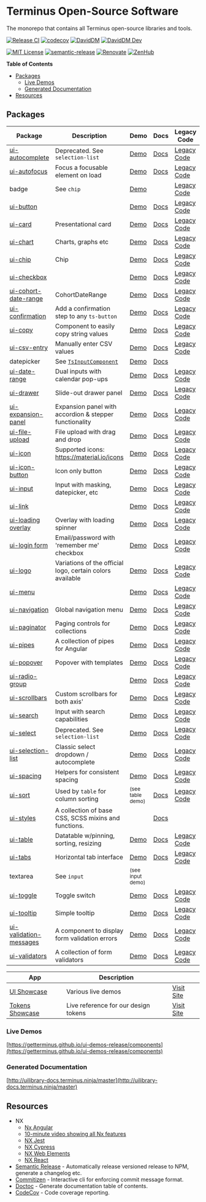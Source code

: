 # Terminus Open-Source Software

The monorepo that contains all Terminus open-source libraries and tools.

[![Release CI][github-badge-release]][github-ci-link] [![codecov][codecov-badge]][codecov-project]
[![DavidDM][david-badge]][david-link] [![DavidDM Dev][david-dev-badge]][david-link]

[![MIT License][license-badge]][license-url] [![semantic-release][semantic-release-badge]][semantic-release]
[![Renovate][renovate-badge]][renovate-link] [![ZenHub][zenhub-image]][zenhub-url]

<!-- START doctoc generated TOC please keep comment here to allow auto update -->
<!-- DON'T EDIT THIS SECTION, INSTEAD RE-RUN doctoc TO UPDATE -->
**Table of Contents**

- [Packages](#packages)
  - [Live Demos](#live-demos)
  - [Generated Documentation](#generated-documentation)
- [Resources](#resources)

<!-- END doctoc generated TOC please keep comment here to allow auto update -->

## Packages

|                      Package                      |                        Description                        |               Demo               |               Docs               |                  Legacy Code                  |                 Coverage                 |                            Version                            |
|---------------------------------------------------|-----------------------------------------------------------|----------------------------------|----------------------------------|-----------------------------------------------|------------------------------------------|---------------------------------------------------------------|
| [ui-autocomplete][src-autocomplete]               | Deprecated. See `selection-list`                          | [Demo][demo-autocomplete]        | [Docs][docs-autocomplete]        | [Legacy Code][legacy-src-autocomplete]        | ![codecov][cov-badge-autocomplete]       | ![Autocomplete latest][badge-latest-autocomplete]             |
| [ui-autofocus][src-autofocus]                     | Focus a focusable element on load                         | [Demo][demo-autofocus]           | [Docs][docs-autofocus]           | [Legacy Code][legacy-src-autofocus]           | ![codecov][cov-badge-autofocus]          | ![autofocus latest][badge-latest-autofocus]                   |
| badge                                             | See `chip`                                                | [Demo][demo-chip]                |                                  | [Legacy Code][legacy-src-chip]                |                                          |                                                               |
| [ui-button][src-button]                           |                                                           | [Demo][demo-button]              | [Docs][docs-button]              | [Legacy Code][legacy-src-button]              | ![codecov][cov-badge-button]             | ![button latest][badge-latest-button]                         |
| [ui-card][src-card]                               | Presentational card                                       | [Demo][demo-card]                | [Docs][docs-card]                | [Legacy Code][legacy-src-card]                | ![codecov][cov-badge-card]               | ![card latest][badge-latest-card]                             |
| [ui-chart][src-chart]                             | Charts, graphs etc                                        | [Demo][demo-chart]               | [Docs][docs-chart]               | [Legacy Code][legacy-src-chart]               | ![codecov][cov-badge-chart]              | ![chart latest][badge-latest-chart]                           |
| [ui-chip][src-chip]                               | Chip                                                      | [Demo][demo-chip]                | [Docs][docs-chip]                | [Legacy Code][legacy-src-chip]                | ![codecov][cov-badge-chip]               | ![chip latest][badge-latest-chip]                             |
| [ui-checkbox][src-checkbox]                       |                                                           | [Demo][demo-checkbox]            | [Docs][docs-checkbox]            | [Legacy Code][legacy-src-checkbox]            | ![codecov][cov-badge-checkbox]           | ![checkbox latest][badge-latest-checkbox]                     |
| [ui-cohort-date-range][src-cohort-date-range]     | CohortDateRange                                           | [Demo][demo-cohort-date-range]   | [Docs][docs-cohort-date-range]   | [Legacy Code][legacy-src-cohort-date-range]   | ![codecov][cov-badge-cohortDateRange]    | ![cohortDateRange latest][badge-latest-cohortDateRange]       |
| [ui-confirmation][src-confirmation]               | Add a confirmation step to any `ts-button`                | [Demo][demo-confirmation]        | [Docs][docs-confirmation]        | [Legacy Code][legacy-src-confirmation]        | ![codecov][cov-badge-confirmation]       | ![confirmation latest][badge-latest-confirmation]             |
| [ui-copy][src-copy]                               | Component to easily copy string values                    | [Demo][demo-copy]                | [Docs][docs-copy]                | [Legacy Code][legacy-src-copy]                | ![codecov][cov-badge-copy]               | ![copy latest][badge-latest-copy]                             |
| [ui-csv-entry][src-csv-entry]                     | Manually enter CSV values                                 | [Demo][demo-csv-entry]           | [Docs][docs-csv-entry]           | [Legacy Code][legacy-src-csv-entry]           | ![codecov][cov-badge-csvEntry]           | ![csvEntry latest][badge-latest-csvEntry]                     |
| datepicker                                        | See [`TsInputComponent`][src-input]                       | [Demo][demo-input]               | [Docs][docs-input]               |                                               |                                          |                                                               |
| [ui-date-range][src-date-range]                   | Dual inputs with calendar pop-ups                         | [Demo][demo-date-range]          | [Docs][docs-date-range]          | [Legacy Code][legacy-src-date-range]          | ![codecov][cov-badge-dateRange]          | ![dateRange latest][badge-latest-dateRange]                   |
| [ui-drawer][src-drawer]                           | Slide-out drawer panel                                    | [Demo][demo-drawer]              | [Docs][docs-drawer]              | [Legacy Code][legacy-src-drawer]              | ![codecov][cov-badge-drawer]             | ![drawer latest][badge-latest-drawer]                         |
| [ui-expansion-panel][src-expansion-panel]         | Expansion panel with accordion & stepper functionality    | [Demo][demo-expansion-panel]     | [Docs][docs-expansion-panel]     | [Legacy Code][legacy-src-expansion-panel]     | ![codecov][cov-badge-expansionPanel]     | ![expansionPanel latest][badge-latest-expansionPanel]         |
| [ui-file-upload][src-file-upload]                 | File upload with drag and drop                            | [Demo][demo-file-upload]         | [Docs][docs-file-upload]         | [Legacy Code][legacy-src-file-upload]         | ![codecov][cov-badge-fileUpload]         | ![fileUpload latest][badge-latest-fileUpload]                 |
| [ui-icon][src-icon]                               | Supported icons: https://material.io/icons                | [Demo][demo-icon]                | [Docs][docs-icon]                | [Legacy Code][legacy-src-icon]                | ![codecov][cov-badge-icon]               | ![icon latest][badge-latest-icon]                             |
| [ui-icon-button][src-icon-button]                 | Icon only button                                          | [Demo][demo-icon-button]         | [Docs][docs-icon-button]         | [Legacy Code][legacy-src-icon-button]         | ![codecov][cov-badge-iconButton]         | ![iconButton latest][badge-latest-iconButton]                 |
| [ui-input][src-input]                             | Input with masking, datepicker, etc                       | [Demo][demo-input]               | [Docs][docs-input]               | [Legacy Code][legacy-src-input]               | ![codecov][cov-badge-input]              | ![input latest][badge-latest-input]                           |
| [ui-link][src-link]                               |                                                           | [Demo][demo-link]                | [Docs][docs-link]                | [Legacy Code][legacy-src-link]                | ![codecov][cov-badge-link]               | ![link latest][badge-latest-link]                             |
| [ui-loading overlay][src-loading-overlay]         | Overlay with loading spinner                              | [Demo][demo-loading-overlay]     | [Docs][docs-loading-overlay]     | [Legacy Code][legacy-src-loading-overlay]     | ![codecov][cov-badge-loadingOverlay]     | ![loadingOverlay latest][badge-latest-loadingOverlay]         |
| [ui-login form][src-login-form]                   | Email/password with 'remember me' checkbox                | [Demo][demo-log-in-form]         | [Docs][docs-login-form]          | [Legacy Code][legacy-src-login-form]          | ![codecov][cov-badge-loginForm]          | ![loginForm latest][badge-latest-loginForm]                   |
| [ui-logo][src-logo]                               | Variations of the official logo, certain colors available | [Demo][demo-logo]                | [Docs][docs-logo]                | [Legacy Code][legacy-src-logo]                | ![codecov][cov-badge-logo]               | ![logo latest][badge-latest-logo]                             |
| [ui-menu][src-menu]                               |                                                           | [Demo][demo-menu]                | [Docs][docs-menu]                | [Legacy Code][legacy-src-menu]                | ![codecov][cov-badge-menu]               | ![menu latest][badge-latest-menu]                             |
| [ui-navigation][src-navigation]                   | Global navigation menu                                    | [Demo][demo-navigation]          | [Docs][docs-navigation]          | [Legacy Code][legacy-src-navigation]          | ![codecov][cov-badge-navigation]         | ![navigation latest][badge-latest-navigation]                 |
| [ui-paginator][src-paginator]                     | Paging controls for collections                           | [Demo][demo-paginator]           | [Docs][docs-paginator]           | [Legacy Code][legacy-src-paginator]           | ![codecov][cov-badge-paginator]          | ![paginator latest][badge-latest-paginator]                   |
| [ui-pipes][src-pipes]                             | A collection of pipes for Angular                         | [Demo][demo-pipes]               | [Docs][docs-pipes]               | [Legacy Code][legacy-src-pipes]               | ![codecov][cov-badge-pipes]              | ![pipes latest][badge-latest-pipes]                           |
| [ui-popover][src-popover]                         | Popover with templates                                    | [Demo][demo-popover]             | [Docs][docs-popover]             | [Legacy Code][legacy-src-popover]             | ![codecov][cov-badge-popover]            | ![popover latest][badge-latest-popover]                       |
| [ui-radio-group][src-radio-group]                 |                                                           | [Demo][demo-radio-group]         | [Docs][docs-radio-group]         | [Legacy Code][legacy-src-radio-group]         | ![codecov][cov-badge-radioGroup]         | ![radioGroup latest][badge-latest-radioGroup]                 |
| [ui-scrollbars][src-scrollbars]                   | Custom scrollbars for both axis'                          | [Demo][demo-scrollbars]          | [Docs][docs-scrollbars]          | [Legacy Code][legacy-src-scrollbars]          | ![codecov][cov-badge-scrollbars]         | ![scrollbars latest][badge-latest-scrollbars]                 |
| [ui-search][src-search]                           | Input with search capabilities                            | [Demo][demo-search]              | [Docs][docs-search]              | [Legacy Code][legacy-src-search]              | ![codecov][cov-badge-search]             | ![search latest][badge-latest-search]                         |
| [ui-select][src-select]                           | Deprecated. See `selection-list`                          | [Demo][demo-select]              | [Docs][docs-select]              | [Legacy Code][legacy-src-select]              | ![codecov][cov-badge-select]             | ![select latest][badge-latest-select]                         |
| [ui-selection-list][src-selection-list]           | Classic select dropdown / autocomplete                    | [Demo][demo-selection-list]      | [Docs][docs-selection-list]      | [Legacy Code][legacy-src-selection-list]      | ![codecov][cov-badge-selectionList]      | ![selectionList latest][badge-latest-selectionList]           |
| [ui-spacing][src-spacing]                         | Helpers for consistent spacing                            | [Demo][demo-spacing]             | [Docs][docs-spacing]             | [Legacy Code][legacy-src-spacing]             | ![codecov][cov-badge-spacing]            | ![spacing latest][badge-latest-spacing]                       |
| [ui-sort][src-sort]                               | Used by `table` for column sorting                        | <small>(see table demo)</small>  | [Docs][docs-sort]                | [Legacy Code][legacy-src-sort]                | ![codecov][cov-badge-sort]               | ![sort latest][badge-latest-sort]                             |
| [ui-styles][src-styles]                           | A collection of base CSS, SCSS mixins and functions.      |                                  | [Docs][docs-styles]              |                                               |                                          | ![styles latest][badge-latest-styles]                         |
| [ui-table][src-table]                             | Datatable w/pinning, sorting, resizing                    | [Demo][demo-table]               | [Docs][docs-table]               | [Legacy Code][legacy-src-table]               | ![codecov][cov-badge-table]              | ![table latest][badge-latest-table]                           |
| [ui-tabs][src-tabs]                               | Horizontal tab interface                                  | [Demo][demo-tabs]                | [Docs][docs-tabs]                | [Legacy Code][legacy-src-tabs]                | ![codecov][cov-badge-tabs]               | ![tabs latest][badge-latest-tabs]                             |
| textarea                                          | See `input`                                               | <small>(see input demo)</small>  |                                  |                                               |                                          |                                                               |
| [ui-toggle][src-toggle]                           | Toggle switch                                             | [Demo][demo-toggle]              | [Docs][docs-toggle]              | [Legacy Code][legacy-src-toggle]              | ![codecov][cov-badge-toggle]             | ![toggle latest][badge-latest-toggle]                         |
| [ui-tooltip][src-tooltip]                         | Simple tooltip                                            | [Demo][demo-tooltip]             | [Docs][docs-tooltip]             | [Legacy Code][legacy-src-tooltip]             | ![codecov][cov-badge-tooltip]            | ![tooltip latest][badge-latest-tooltip]                       |
| [ui-validation-messages][src-validation-messages] | A component to display form validation errors             | [Demo][demo-validation-messages] | [Docs][docs-validation-messages] | [Legacy Code][legacy-src-validation-messages] | ![codecov][cov-badge-validationMessages] | ![validationMessages latest][badge-latest-validationMessages] |
| [ui-validators][src-validators]                   | A collection of form validators                           | [Demo][demo-validators]          | [Docs][docs-validators]          | [Legacy Code][legacy-src-validators]          | ![codecov][cov-badge-validators]         | ![validators latest][badge-latest-validators]                 |

|                  App                   |             Description              |                                   |
|----------------------------------------|--------------------------------------|-----------------------------------|
| [UI Showcase][src-showcase-ui]         | Various live demos                   | [Visit Site][url-showcase-ui]     |
| [Tokens Showcase][src-showcase-tokens] | Live reference for our design tokens | [Visit Site][url-showcase-tokens] |

### Live Demos

[https://getterminus.github.io/ui-demos-release/components](https://getterminus.github.io/ui-demos-release/components)

### Generated Documentation

[http://uilibrary-docs.terminus.ninja/master](http://uilibrary-docs.terminus.ninja/master)

## Resources

- NX
    - [Nx Angular][nx-angular]
    - [10-minute video showing all Nx features][nx-video]
    - [NX Jest][nx-jest]
    - [NX Cypress][nx-cypress]
    - [NX Web Elements][nx-web-elements]
    - [NX React][nx-react]
- [Semantic Release][semantic-release] - Automatically release versioned release to NPM, generate a changelog etc.
- [Commitizen][commitizen] - Interactive cli for enforcing commit message format.
- [Doctoc][doctoc] - Generate documentation table of contents.
- [CodeCov][codecov] - Code coverage reporting.


<!-- Links -->
[codecov]:                https://codecov.io
[commitizen]:             https://github.com/commitizen
[doctoc]:                 https://github.com/thlorenz/doctoc
[semantic-release]:       https://github.com/semantic-release/semantic-release
[semantic-release-badge]: https://img.shields.io/badge/%20%20%F0%9F%93%A6%F0%9F%9A%80-semantic--release-e10079.svg
[nx-angular]:             https://nx.dev/angular
[nx-video]:               https://nx.dev/angular/getting-started/what-is-nx
[nx-jest]:                https://nx.dev/angular/plugins/jest/overview
[nx-cypress]:             https://nx.dev/angular/plugins/cypress/overview
[nx-web-elements]:        https://nx.dev/angular/plugins/web/overview
[nx-react]:               https://nx.dev/angular/plugins/react/overview
[codecov-project]:        https://codecov.io/gh/GetTerminus/terminus-oss
[codecov-badge]:          https://codecov.io/gh/GetTerminus/terminus-oss/branch/master/graph/badge.svg
[renovate-badge]:         https://img.shields.io/badge/renovate-enabled-brightgreen.svg
[renovate-link]:          https://renovatebot.com
[david-dev-badge]:        https://david-dm.org/GetTerminus/terminus-oss/dev-status.svg
[david-badge]:            https://david-dm.org/GetTerminus/terminus-oss.svg
[david-link]:             https://david-dm.org/GetTerminus/terminus-oss?view=list
[license-url]:            https://github.com/GetTerminus/terminus-ui/blob/release/LICENSE
[license-badge]:          http://img.shields.io/badge/license-MIT-blue.svg
[zenhub-image]:           https://dxssrr2j0sq4w.cloudfront.net/3.2.0/img/external/zenhub-badge.png
[zenhub-url]:             https://github.com/GetTerminus/terminus-oss#zenhub
[github-badge-release]:   https://github.com/GetTerminus/terminus-oss/workflows/Release%20CI/badge.svg
[github-ci-link]:         https://github.com/GetTerminus/terminus-oss/actions?query=workflow%3A%22Release+CI%22
[url-showcase-ui]:        https://getterminus.github.io/ui-demos-release/components
[url-showcase-tokens]:    https://getterminus.github.io/design-tokens/color

<!-- Source Directories -->
[src-autocomplete]:        https://github.com/GetTerminus/terminus-oss/blob/master/libs/ui/autocomplete/
[src-autofocus]:           https://github.com/GetTerminus/terminus-oss/blob/master/libs/ui/autofocus/
[src-button]:              https://github.com/GetTerminus/terminus-oss/blob/master/libs/ui/button/
[src-card]:                https://github.com/GetTerminus/terminus-oss/blob/master/libs/ui/card/
[src-chart]:               https://github.com/GetTerminus/terminus-oss/blob/master/libs/ui/chart/
[src-checkbox]:            https://github.com/GetTerminus/terminus-oss/blob/master/libs/ui/checkbox/
[src-chip]:                https://github.com/GetTerminus/terminus-oss/blob/master/libs/ui/chip/
[src-cohort-date-range]:   https://github.com/GetTerminus/terminus-oss/blob/master/libs/ui/cohort-date-range/
[src-confirmation]:        https://github.com/GetTerminus/terminus-oss/blob/master/libs/ui/confirmation/
[src-copy]:                https://github.com/GetTerminus/terminus-oss/blob/master/libs/ui/copy/
[src-csv-entry]:           https://github.com/GetTerminus/terminus-oss/blob/master/libs/ui/csv-entry/
[src-date-range]:          https://github.com/GetTerminus/terminus-oss/blob/master/libs/ui/date-range/
[src-drawer]:              https://github.com/GetTerminus/terminus-oss/blob/master/libs/ui/drawer/
[src-expansion-panel]:     https://github.com/GetTerminus/terminus-oss/blob/master/libs/ui/expansion-panel/
[src-file-upload]:         https://github.com/GetTerminus/terminus-oss/blob/master/libs/ui/file-upload/
[src-icon-button]:         https://github.com/GetTerminus/terminus-oss/blob/master/libs/ui/icon-button/
[src-icon]:                https://github.com/GetTerminus/terminus-oss/blob/master/libs/ui/icon/
[src-input]:               https://github.com/GetTerminus/terminus-oss/blob/master/libs/ui/input/
[src-link]:                https://github.com/GetTerminus/terminus-oss/blob/master/libs/ui/link/
[src-loading-overlay]:     https://github.com/GetTerminus/terminus-oss/blob/master/libs/ui/loading-overlay/
[src-login-form]:          https://github.com/GetTerminus/terminus-oss/blob/master/libs/ui/login-form/
[src-logo]:                https://github.com/GetTerminus/terminus-oss/blob/master/libs/ui/logo/
[src-menu]:                https://github.com/GetTerminus/terminus-oss/blob/master/libs/ui/menu/
[src-navigation]:          https://github.com/GetTerminus/terminus-oss/blob/master/libs/ui/navigation/
[src-paginator]:           https://github.com/GetTerminus/terminus-oss/blob/master/libs/ui/paginator/
[src-pipes]:               https://github.com/GetTerminus/terminus-oss/blob/master/libs/ui/pipes/
[src-popover]:             https://github.com/Getterminus/terminus-oss/blob/master/libs/ui/popover/
[src-radio-group]:         https://github.com/GetTerminus/terminus-oss/blob/master/libs/ui/radio-group/
[src-scrollbars]:          https://github.com/GetTerminus/terminus-oss/blob/master/libs/ui/scrollbars/
[src-search]:              https://github.com/GetTerminus/terminus-oss/blob/master/libs/ui/search/
[src-select]:              https://github.com/GetTerminus/terminus-oss/blob/master/libs/ui/select/
[src-selection-list]:      https://github.com/GetTerminus/terminus-oss/blob/master/libs/ui/selection-list/
[src-sort]:                https://github.com/GetTerminus/terminus-oss/blob/master/libs/ui/sort/
[src-spacing]:             https://github.com/GetTerminus/terminus-oss/blob/master/libs/ui/spacing/
[src-styles]:              https://github.com/GetTerminus/terminus-oss/blob/master/libs/ui/styles/
[src-table]:               https://github.com/GetTerminus/terminus-oss/blob/master/libs/ui/table/
[src-tabs]:                https://github.com/GetTerminus/terminus-oss/blob/master/libs/ui/tabs/
[src-toggle]:              https://github.com/GetTerminus/terminus-oss/blob/master/libs/ui/toggle/
[src-tooltip]:             https://github.com/GetTerminus/terminus-oss/blob/master/libs/ui/tooltip/
[src-validation-messages]: https://github.com/GetTerminus/terminus-oss/blob/master/libs/ui/validation-messages/
[src-validators]:          https://github.com/GetTerminus/terminus-oss/blob/master/libs/ui/validators/
[src-showcase-ui]:         https://github.com/GetTerminus/terminus-oss/blob/master/apps/showcase-ui/
[src-showcase-tokens]:     https://github.com/GetTerminus/terminus-oss/blob/master/apps/showcase-tokens/

<!-- Legacy source code -->
[legacy-src-autocomplete]:        https://github.com/GetTerminus/terminus-ui/blob/release/projects/library/autocomplete/
[legacy-src-autofocus]:           https://github.com/GetTerminus/terminus-ui/blob/release/projects/library/autofocus/
[legacy-src-button]:              https://github.com/GetTerminus/terminus-ui/blob/release/projects/library/button/
[legacy-src-card]:                https://github.com/GetTerminus/terminus-ui/blob/release/projects/library/card/
[legacy-src-chart]:               https://github.com/GetTerminus/terminus-ui/blob/release/projects/library/chart/
[legacy-src-checkbox]:            https://github.com/GetTerminus/terminus-ui/blob/release/projects/library/checkbox/
[legacy-src-chip]:                https://github.com/GetTerminus/terminus-ui/blob/release/projects/library/chip/
[legacy-src-cohort-date-range]:   https://github.com/GetTerminus/terminus-ui/blob/release/projects/library/cohort-date-range/
[legacy-src-confirmation]:        https://github.com/GetTerminus/terminus-ui/blob/release/projects/library/confirmation/
[legacy-src-copy]:                https://github.com/GetTerminus/terminus-ui/blob/release/projects/library/copy/
[legacy-src-csv-entry]:           https://github.com/GetTerminus/terminus-ui/blob/release/projects/library/csv-entry/
[legacy-src-date-range]:          https://github.com/GetTerminus/terminus-ui/blob/release/projects/library/date-range/
[legacy-src-drawer]:              https://github.com/GetTerminus/terminus-ui/blob/release/projects/library/drawer/
[legacy-src-expansion-panel]:     https://github.com/GetTerminus/terminus-ui/blob/release/projects/library/expansion-panel/
[legacy-src-file-upload]:         https://github.com/GetTerminus/terminus-ui/blob/release/projects/library/file-upload/
[legacy-src-icon-button]:         https://github.com/GetTerminus/terminus-ui/blob/release/projects/library/icon-button/
[legacy-src-icon]:                https://github.com/GetTerminus/terminus-ui/blob/release/projects/library/icon/
[legacy-src-input]:               https://github.com/GetTerminus/terminus-ui/blob/release/projects/library/input/
[legacy-src-link]:                https://github.com/GetTerminus/terminus-ui/blob/release/projects/library/link/
[legacy-src-loading-overlay]:     https://github.com/GetTerminus/terminus-ui/blob/release/projects/library/loading-overlay/
[legacy-src-login-form]:          https://github.com/GetTerminus/terminus-ui/blob/release/projects/library/login-form/
[legacy-src-logo]:                https://github.com/GetTerminus/terminus-ui/blob/release/projects/library/logo/
[legacy-src-menu]:                https://github.com/GetTerminus/terminus-ui/blob/release/projects/library/menu/
[legacy-src-navigation]:          https://github.com/GetTerminus/terminus-ui/blob/release/projects/library/navigation/
[legacy-src-paginator]:           https://github.com/GetTerminus/terminus-ui/blob/release/projects/library/paginator/
[legacy-src-pipes]:               https://github.com/GetTerminus/terminus-ui/blob/release/projects/library/pipes/
[legacy-src-popover]:             https://github.com/Getterminus/terminus-ui/blob/release/projects/library/popover/
[legacy-src-radio-group]:         https://github.com/GetTerminus/terminus-ui/blob/release/projects/library/radio-group/
[legacy-src-scrollbars]:          https://github.com/GetTerminus/terminus-ui/blob/release/projects/library/scrollbars/
[legacy-src-search]:              https://github.com/GetTerminus/terminus-ui/blob/release/projects/library/search/
[legacy-src-select]:              https://github.com/GetTerminus/terminus-ui/blob/release/projects/library/select/
[legacy-src-selection-list]:      https://github.com/GetTerminus/terminus-ui/blob/release/projects/library/selection-list/
[legacy-src-sort]:                https://github.com/GetTerminus/terminus-ui/blob/release/projects/library/sort/
[legacy-src-spacing]:             https://github.com/GetTerminus/terminus-ui/blob/release/projects/library/spacing/
[legacy-src-table]:               https://github.com/GetTerminus/terminus-ui/blob/release/projects/library/table/
[legacy-src-tabs]:                https://github.com/GetTerminus/terminus-ui/blob/release/projects/library/tabs/
[legacy-src-toggle]:              https://github.com/GetTerminus/terminus-ui/blob/release/projects/library/toggle/
[legacy-src-tooltip]:             https://github.com/GetTerminus/terminus-ui/blob/release/projects/library/tooltip/
[legacy-src-validation-messages]: https://github.com/GetTerminus/terminus-ui/blob/release/projects/library/validation-messages/
[legacy-src-validators]:          https://github.com/GetTerminus/terminus-ui/blob/release/projects/library/validators/

<!-- TODO: Verify links are still correct after the move -->
<!-- Demos -->
[demo-autocomplete]:        https://getterminus.github.io/ui-demos-release/components/autocomplete
[demo-autofocus]:           https://getterminus.github.io/ui-demos-release/components/autofocus
[demo-button]:              https://getterminus.github.io/ui-demos-release/components/button
[demo-card]:                https://getterminus.github.io/ui-demos-release/components/card
[demo-chart]:               https://getterminus.github.io/ui-demos-release/components/chart
[demo-chip]:                https://getterminus.github.io/ui-demos-release/components/chip
[demo-checkbox]:            https://getterminus.github.io/ui-demos-release/components/checkbox
[demo-cohort-date-range]:   https://getterminus.github.io/ui-demos-release/components/cohort-date-range
[demo-confirmation]:        https://getterminus.github.io/ui-demos-release/components/confirmation
[demo-copy]:                https://getterminus.github.io/ui-demos-release/components/copy
[demo-csv-entry]:           https://getterminus.github.io/ui-demos-release/components/csv-entry
[demo-date-range]:          https://getterminus.github.io/ui-demos-release/components/date-range
[demo-drawer]:              https://getterminus.github.io/ui-demos-release/components/drawer
[demo-expansion-panel]:     https://getterminus.github.io/ui-demos-release/components/expansion-panel
[demo-file-upload]:         https://getterminus.github.io/ui-demos-release/components/file-upload
[demo-icon-button]:         https://getterminus.github.io/ui-demos-release/components/icon-button
[demo-icon]:                https://getterminus.github.io/ui-demos-release/components/icon
[demo-input]:               https://getterminus.github.io/ui-demos-release/components/input
[demo-link]:                https://getterminus.github.io/ui-demos-release/components/link
[demo-loading-overlay]:     https://getterminus.github.io/ui-demos-release/components/loading-overlay
[demo-log-in-form]:         https://getterminus.github.io/ui-demos-release/components/log-in-form
[demo-logo]:                https://getterminus.github.io/ui-demos-release/components/logo
[demo-menu]:                https://getterminus.github.io/ui-demos-release/components/menu
[demo-navigation]:          https://getterminus.github.io/ui-demos-release/components/navigation
[demo-paginator]:           https://getterminus.github.io/ui-demos-release/components/paginator
[demo-pipes]:               https://getterminus.github.io/ui-demos-release/components/pipes
[demo-popover]:             https://getterminus.github.io/ui-demos-release/components/popover
[demo-radio-group]:         https://getterminus.github.io/ui-demos-release/components/radio
[demo-scrollbars]:          https://getterminus.github.io/ui-demos-release/components/scrollbars
[demo-search]:              https://getterminus.github.io/ui-demos-release/components/search
[demo-select]:              https://getterminus.github.io/ui-demos-release/components/select
[demo-selection-list]:      https://getterminus.github.io/ui-demos-release/components/selection-list
[demo-spacing-constant]:    https://getterminus.github.io/ui-demos-release/components/spacing-constant
[demo-spacing]:             https://getterminus.github.io/ui-demos-release/components/spacing
[demo-table]:               https://getterminus.github.io/ui-demos-release/components/table
[demo-tabs]:                https://getterminus.github.io/ui-demos-release/components/tabs
[demo-toggle]:              https://getterminus.github.io/ui-demos-release/components/toggle
[demo-tooltip]:             https://getterminus.github.io/ui-demos-release/components/tooltip
[demo-validation-messages]: https://getterminus.github.io/ui-demos-release/components/validation-messages
[demo-validators]:          https://getterminus.github.io/ui-demos-release/components/validation

<!-- TODO: Verify links are still correct after the move -->
<!-- TS Primary Docs -->
[docs-autocomplete]:        http://uilibrary-docs.terminus.ninja/release/components/TsAutocompleteComponent.html
[docs-autofocus]:           http://uilibrary-docs.terminus.ninja/release/directives/TsAutofocusDirective.html
[docs-button]:              http://uilibrary-docs.terminus.ninja/release/components/TsButtonComponent.html
[docs-card]:                http://uilibrary-docs.terminus.ninja/release/components/TsCardComponent.html
[docs-chart]:               http://uilibrary-docs.terminus.ninja/release/components/TsChartComponent.html
[docs-checkbox]:            http://uilibrary-docs.terminus.ninja/release/components/TsCheckboxComponent.html
[docs-chip]:                http://uilibrary-docs.terminus.ninja/release/components/TsChipCollectionComponent.html
[docs-cohort-date-range]:   http://uilibrary-docs.terminus.ninja/release/components/TsCohortDateRangeComponent.html
[docs-confirmation]:        http://uilibrary-docs.terminus.ninja/release/directives/TsConfirmationDirective.html
[docs-copy]:                http://uilibrary-docs.terminus.ninja/release/components/TsCopyComponent.html
[docs-csv-entry]:           http://uilibrary-docs.terminus.ninja/release/components/TsCSVEntryComponent.html
[docs-date-range]:          http://uilibrary-docs.terminus.ninja/release/components/TsDateRangeComponent.html
[docs-drawer]:              http://uilibrary-docs/terminus.ninja/release/components/TsDrawerComponent.html
[docs-expansion-panel]:     http://uilibrary-docs.terminus.ninja/release/components/TsExpansionPanelComponent.html
[docs-file-upload]:         http://uilibrary-docs.terminus.ninja/release/components/TsFileUploadComponent.html
[docs-icon-button]:         http://uilibrary-docs.terminus.ninja/release/components/TsIconButtonComponent.html
[docs-icon]:                http://uilibrary-docs.terminus.ninja/release/components/TsIconComponent.html
[docs-input]:               http://uilibrary-docs.terminus.ninja/release/components/TsInputComponent.html
[docs-link]:                http://uilibrary-docs.terminus.ninja/release/components/TsLinkComponent.html
[docs-loading-overlay]:     http://uilibrary-docs.terminus.ninja/release/components/TsLoadingOverlayComponent.html
[docs-login-form]:          http://uilibrary-docs.terminus.ninja/release/components/TsLoginFormComponent.html
[docs-logo]:                http://uilibrary-docs.terminus.ninja/release/components/TsLogoComponent.html
[docs-menu]:                http://uilibrary-docs.terminus.ninja/release/components/TsMenuComponent.html
[docs-navigation]:          http://uilibrary-docs.terminus.ninja/release/components/TsNavigationComponent.html
[docs-paginator]:           http://uilibrary-docs.terminus.ninja/release/components/TsPaginatorComponent.html
[docs-pipes]:               http://uilibrary-docs.terminus.ninja/release/modules/TsPipesModule.html
[docs-popover]:             http://uilibrary-docs.terminus.ninja/release/modules/TsPopoverComponent.html
[docs-radio-group]:         http://uilibrary-docs.terminus.ninja/release/components/TsRadioGroupComponent.html
[docs-scrollbars]:          http://uilibrary-docs.terminus.ninja/release/components/TsScrollbarsComponent.html
[docs-search]:              http://uilibrary-docs.terminus.ninja/release/components/TsSearchComponent.html
[docs-select]:              http://uilibrary-docs.terminus.ninja/release/components/TsSelectComponent.html
[docs-selection-list]:      http://uilibrary-docs.terminus.ninja/release/components/TsSelectionListComponent.html
[docs-sort]:                http://uilibrary-docs.terminus.ninja/release/directives/TsSortDirective.html
[docs-spacing]:             http://uilibrary-docs.terminus.ninja/release/directives/TsVerticalSpacingDirective.html
[docs-styles]:              https://github.com/GetTerminus/terminus-oss/tree/master/libs/ui/styles
[docs-table]:               http://uilibrary-docs.terminus.ninja/release/components/TsTableComponent.html
[docs-tabs]:                http://uilibrary-docs.terminus.ninja/release/components/TsTabCollectionComponent.html
[docs-toggle]:              http://uilibrary-docs.terminus.ninja/release/components/TsToggleComponent.html
[docs-tooltip]:             http://uilibrary-docs.terminus.ninja/release/components/TsTooltipComponent.html
[docs-validation-messages]: http://uilibrary-docs.terminus.ninja/release/injectables/TsValidationMessagesComponent.html
[docs-validators]:          http://uilibrary-docs.terminus.ninja/release/injectables/TsValidatorsService.html

<!-- Coverage Badges -->
[cov-badge-autocomplete]:       https://codecov.io/gh/GetTerminus/terminus-oss/branch/master/graph/badge.svg?flag=autocomplete
[cov-badge-autofocus]:          https://codecov.io/gh/GetTerminus/terminus-oss/branch/master/graph/badge.svg?flag=autofocus
[cov-badge-button]:             https://codecov.io/gh/GetTerminus/terminus-oss/branch/master/graph/badge.svg?flag=button
[cov-badge-card]:               https://codecov.io/gh/GetTerminus/terminus-oss/branch/master/graph/badge.svg?flag=card
[cov-badge-chart]:              https://codecov.io/gh/GetTerminus/terminus-oss/branch/master/graph/badge.svg?flag=chart
[cov-badge-checkbox]:           https://codecov.io/gh/GetTerminus/terminus-oss/branch/master/graph/badge.svg?flag=checkbox
[cov-badge-chip]:               https://codecov.io/gh/GetTerminus/terminus-oss/branch/master/graph/badge.svg?flag=chip
[cov-badge-cohortDateRange]:    https://codecov.io/gh/GetTerminus/terminus-oss/branch/master/graph/badge.svg?flag=cohortDateRange
[cov-badge-confirmation]:       https://codecov.io/gh/GetTerminus/terminus-oss/branch/master/graph/badge.svg?flag=confirmation
[cov-badge-copy]:               https://codecov.io/gh/GetTerminus/terminus-oss/branch/master/graph/badge.svg?flag=copy
[cov-badge-csvEntry]:           https://codecov.io/gh/GetTerminus/terminus-oss/branch/master/graph/badge.svg?flag=csvEntry
[cov-badge-dateRange]:          https://codecov.io/gh/GetTerminus/terminus-oss/branch/master/graph/badge.svg?flag=dateRange
[cov-badge-drawer]:             https://codecov.io/gh/GetTerminus/terminus-oss/branch/master/graph/badge.svg?flag=drawer
[cov-badge-expansionPanel]:     https://codecov.io/gh/GetTerminus/terminus-oss/branch/master/graph/badge.svg?flag=expansionPanel
[cov-badge-fileUpload]:         https://codecov.io/gh/GetTerminus/terminus-oss/branch/master/graph/badge.svg?flag=fileUpload
[cov-badge-iconButton]:         https://codecov.io/gh/GetTerminus/terminus-oss/branch/master/graph/badge.svg?flag=iconButton
[cov-badge-icon]:               https://codecov.io/gh/GetTerminus/terminus-oss/branch/master/graph/badge.svg?flag=icon
[cov-badge-input]:              https://codecov.io/gh/GetTerminus/terminus-oss/branch/master/graph/badge.svg?flag=input
[cov-badge-link]:               https://codecov.io/gh/GetTerminus/terminus-oss/branch/master/graph/badge.svg?flag=link
[cov-badge-loadingOverlay]:     https://codecov.io/gh/GetTerminus/terminus-oss/branch/master/graph/badge.svg?flag=loadingOverlay
[cov-badge-loginForm]:          https://codecov.io/gh/GetTerminus/terminus-oss/branch/master/graph/badge.svg?flag=loginForm
[cov-badge-logo]:               https://codecov.io/gh/GetTerminus/terminus-oss/branch/master/graph/badge.svg?flag=logo
[cov-badge-menu]:               https://codecov.io/gh/GetTerminus/terminus-oss/branch/master/graph/badge.svg?flag=menu
[cov-badge-navigation]:         https://codecov.io/gh/GetTerminus/terminus-oss/branch/master/graph/badge.svg?flag=navigation
[cov-badge-paginator]:          https://codecov.io/gh/GetTerminus/terminus-oss/branch/master/graph/badge.svg?flag=paginator
[cov-badge-pipes]:              https://codecov.io/gh/GetTerminus/terminus-oss/branch/master/graph/badge.svg?flag=pipes
[cov-badge-popover]:            https://codecov.io/gh/GetTerminus/terminus-oss/branch/master/graph/badge.svg?flag=popover
[cov-badge-radioGroup]:         https://codecov.io/gh/GetTerminus/terminus-oss/branch/master/graph/badge.svg?flag=radioGroup
[cov-badge-scrollbars]:         https://codecov.io/gh/GetTerminus/terminus-oss/branch/master/graph/badge.svg?flag=scrollbars
[cov-badge-search]:             https://codecov.io/gh/GetTerminus/terminus-oss/branch/master/graph/badge.svg?flag=search
[cov-badge-select]:             https://codecov.io/gh/GetTerminus/terminus-oss/branch/master/graph/badge.svg?flag=select
[cov-badge-selectionList]:      https://codecov.io/gh/GetTerminus/terminus-oss/branch/master/graph/badge.svg?flag=selectionList
[cov-badge-sort]:               https://codecov.io/gh/GetTerminus/terminus-oss/branch/master/graph/badge.svg?flag=sort
[cov-badge-spacing]:            https://codecov.io/gh/GetTerminus/terminus-oss/branch/master/graph/badge.svg?flag=spacing
[cov-badge-table]:              https://codecov.io/gh/GetTerminus/terminus-oss/branch/master/graph/badge.svg?flag=table
[cov-badge-tabs]:               https://codecov.io/gh/GetTerminus/terminus-oss/branch/master/graph/badge.svg?flag=tabs
[cov-badge-toggle]:             https://codecov.io/gh/GetTerminus/terminus-oss/branch/master/graph/badge.svg?flag=toggle
[cov-badge-tooltip]:            https://codecov.io/gh/GetTerminus/terminus-oss/branch/master/graph/badge.svg?flag=tooltip
[cov-badge-validationMessages]: https://codecov.io/gh/GetTerminus/terminus-oss/branch/master/graph/badge.svg?flag=validationMessages
[cov-badge-validators]:         https://codecov.io/gh/GetTerminus/terminus-oss/branch/master/graph/badge.svg?flag=validators

<!-- Version Badges -->
[badge-latest-autocomplete]: https://img.shields.io/npm/v/@terminus/ui-autocomplete/latest?color=%2345aaf2
[badge-latest-autofocus]: https://img.shields.io/npm/v/@terminus/ui-autofocus/latest?color=%2345aaf2
[badge-latest-button]: https://img.shields.io/npm/v/@terminus/ui-button/latest?color=%2345aaf2
[badge-latest-card]: https://img.shields.io/npm/v/@terminus/ui-card/latest?color=%2345aaf2
[badge-latest-chart]: https://img.shields.io/npm/v/@terminus/ui-chart/latest?color=%2345aaf2
[badge-latest-chip]: https://img.shields.io/npm/v/@terminus/ui-chip/latest?color=%2345aaf2
[badge-latest-checkbox]: https://img.shields.io/npm/v/@terminus/ui-checkbox/latest?color=%2345aaf2
[badge-latest-cohortDateRange]: https://img.shields.io/npm/v/@terminus/ui-cohort-date-range/latest?color=%2345aaf2
[badge-latest-confirmation]: https://img.shields.io/npm/v/@terminus/ui-confirmation/latest?color=%2345aaf2
[badge-latest-copy]: https://img.shields.io/npm/v/@terminus/ui-copy/latest?color=%2345aaf2
[badge-latest-csvEntry]: https://img.shields.io/npm/v/@terminus/ui-csv-entry/latest?color=%2345aaf2
[badge-latest-datepicker]: https://img.shields.io/npm/v/@terminus/ui-datepicker/latest?color=%2345aaf2
[badge-latest-dateRange]: https://img.shields.io/npm/v/@terminus/ui-date-range/latest?color=%2345aaf2
[badge-latest-drawer]: https://img.shields.io/npm/v/@terminus/ui-drawer/latest?color=%2345aaf2
[badge-latest-expansionPanel]: https://img.shields.io/npm/v/@terminus/ui-expansion-panel/latest?color=%2345aaf2
[badge-latest-fileUpload]: https://img.shields.io/npm/v/@terminus/ui-file-upload/latest?color=%2345aaf2
[badge-latest-icon]: https://img.shields.io/npm/v/@terminus/ui-icon/latest?color=%2345aaf2
[badge-latest-iconButton]: https://img.shields.io/npm/v/@terminus/ui-icon-button/latest?color=%2345aaf2
[badge-latest-input]: https://img.shields.io/npm/v/@terminus/ui-input/latest?color=%2345aaf2
[badge-latest-link]: https://img.shields.io/npm/v/@terminus/ui-link/latest?color=%2345aaf2
[badge-latest-loadingOverlay]: https://img.shields.io/npm/v/@terminus/ui-loading-overlay/latest?color=%2345aaf2
[badge-latest-loginForm]: https://img.shields.io/npm/v/@terminus/ui-login-form/latest?color=%2345aaf2
[badge-latest-logo]: https://img.shields.io/npm/v/@terminus/ui-logo/latest?color=%2345aaf2
[badge-latest-menu]: https://img.shields.io/npm/v/@terminus/ui-menu/latest?color=%2345aaf2
[badge-latest-navigation]: https://img.shields.io/npm/v/@terminus/ui-navigation/latest?color=%2345aaf2
[badge-latest-paginator]: https://img.shields.io/npm/v/@terminus/ui-paginator/latest?color=%2345aaf2
[badge-latest-pipes]: https://img.shields.io/npm/v/@terminus/ui-pipes/latest?color=%2345aaf2
[badge-latest-popover]: https://img.shields.io/npm/v/@terminus/ui-popover/latest?color=%2345aaf2
[badge-latest-radioGroup]: https://img.shields.io/npm/v/@terminus/ui-radio-group/latest?color=%2345aaf2
[badge-latest-scrollbars]: https://img.shields.io/npm/v/@terminus/ui-scrollbars/latest?color=%2345aaf2
[badge-latest-search]: https://img.shields.io/npm/v/@terminus/ui-search/latest?color=%2345aaf2
[badge-latest-select]: https://img.shields.io/npm/v/@terminus/ui-select/latest?color=%2345aaf2
[badge-latest-selectionList]: https://img.shields.io/npm/v/@terminus/ui-selection-list/latest?color=%2345aaf2
[badge-latest-spacing]: https://img.shields.io/npm/v/@terminus/ui-spacing/latest?color=%2345aaf2
[badge-latest-sort]: https://img.shields.io/npm/v/@terminus/ui-sort/latest?color=%2345aaf2
[badge-latest-styles]: https://img.shields.io/npm/v/@terminus/ui-styles/latest?color=%2345aaf2
[badge-latest-table]: https://img.shields.io/npm/v/@terminus/ui-table/latest?color=%2345aaf2
[badge-latest-tabs]: https://img.shields.io/npm/v/@terminus/ui-tabs/latest?color=%2345aaf2
[badge-latest-toggle]: https://img.shields.io/npm/v/@terminus/ui-toggle/latest?color=%2345aaf2
[badge-latest-tooltip]: https://img.shields.io/npm/v/@terminus/ui-tooltip/latest?color=%2345aaf2
[badge-latest-validationMessages]: https://img.shields.io/npm/v/@terminus/ui-validation-messages/latest?color=%2345aaf2
[badge-latest-validators]: https://img.shields.io/npm/v/@terminus/ui-validators/latest?color=%2345aaf2
